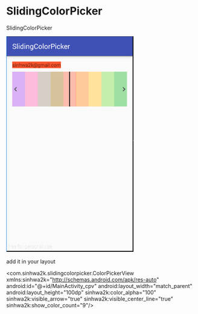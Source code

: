# SlidingColorPicker
SlidingColorPicker

<img src="./screenshot/sample_01.png" width=337 height=571 />

add it in your layout

<com.sinhwa2k.slidingcolorpicker.ColorPickerView
        xmlns:sinhwa2k="http://schemas.android.com/apk/res-auto"
        android:id="@+id/MainActivity_cpv"
        android:layout_width="match_parent"
        android:layout_height="100dp"
        sinhwa2k:color_alpha="100"
        sinhwa2k:visible_arrow="true"
        sinhwa2k:visible_center_line="true"
        sinhwa2k:show_color_count="9"/>